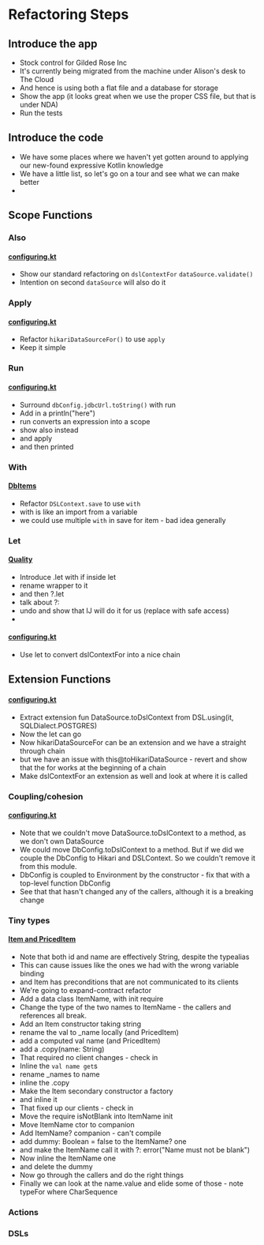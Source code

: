 # Refactoring Steps

## Introduce the app
- Stock control for Gilded Rose Inc
- It's currently being migrated from the machine under Alison's desk to The Cloud
- And hence is using both a flat file and a database for storage
- Show the app (it looks great when we use the proper CSS file, but that is under NDA)
- Run the tests

## Introduce the code
- We have some places where we haven't yet gotten around to applying our new-found expressive Kotlin knowledge
- We have a little list, so let's go on a tour and see what we can make better
-
## Scope Functions

### Also
#### [configuring.kt](src/main/java/com/gildedrose/config/configuring.kt)
- Show our standard refactoring on `dslContextFor` `dataSource.validate()`
- Intention on second `dataSource` will also do it

### Apply
#### [configuring.kt](src/main/java/com/gildedrose/config/configuring.kt)
- Refactor `hikariDataSourceFor()` to use `apply`
- Keep it simple

### Run
#### [configuring.kt](src/main/java/com/gildedrose/config/configuring.kt)
- Surround `dbConfig.jdbcUrl.toString()` with run
- Add in a println("here")
- run converts an expression into a scope
- show also instead
- and apply
- and then printed

### With
#### [DbItems](src/main/java/com/gildedrose/persistence/DbItems.kt)
- Refactor `DSLContext.save` to use `with`
- with is like an import from a variable
- we could use multiple `with` in save for item - bad idea generally

### Let
#### [Quality](src/main/java/com/gildedrose/domain/Quality.kt)
- Introduce .let with if inside let
- rename wrapper to it
- and then ?.let
- talk about ?:
- undo and show that IJ will do it for us (replace with safe access)
-
#### [configuring.kt](src/main/java/com/gildedrose/config/configuring.kt)
- Use let to convert dslContextFor into a nice chain

## Extension Functions
#### [configuring.kt](src/main/java/com/gildedrose/config/configuring.kt)
- Extract extension fun DataSource.toDslContext from DSL.using(it, SQLDialect.POSTGRES)
- Now the let can go
- Now hikariDataSourceFor can be an extension and we have a straight through chain
- but we have an issue with this@toHikariDataSource - revert and show that the for works at the beginning of a chain
- Make dslContextFor an extension as well and look at where it is called

### Coupling/cohesion
#### [configuring.kt](src/main/java/com/gildedrose/config/configuring.kt)
- Note that we couldn't move DataSource.toDslContext to a method, as we don't own DataSource
- We could move DbConfig.toDslContext to a method. But if we did we couple the DbConfig to Hikari and DSLContext. So we couldn't remove it from this module.
- DbConfig is coupled to Environment by the constructor - fix that with a top-level function DbConfig
- See that that hasn't changed any of the callers, although it is a breaking change


### Tiny types
#### [Item and PricedItem](src/main/java/com/gildedrose/domain/Item.kt)
- Note that both id and name are effectively String, despite the typealias
- This can cause issues like the ones we had with the wrong variable binding
- and Item has preconditions that are not communicated to its clients
- We're going to expand-contract refactor
- Add a data class ItemName, with init require
- Change the type of the two names to ItemName - the callers and references all break.
- Add an Item constructor taking string
- rename the val to _name locally (and PricedItem)
- add a computed val name (and PricedItem)
- add a .copy(name: String)
- That required no client changes - check in
- Inline the `val name get`s
- rename _names to name
- inline the .copy
- Make the Item secondary constructor a factory
- and inline it
- That fixed up our clients - check in
- Move the require isNotBlank into ItemName init
- Move ItemName ctor to companion
- Add ItemName? companion - can't compile
- add dummy: Boolean = false to the ItemName? one
- and make the ItemName call it with ?: error("Name must not be blank")
- Now inline the ItemName one
- and delete the dummy
- Now go through the callers and do the right things
- Finally we can look at the name.value and elide some of those - note typeFor where CharSequence


### Actions

### DSLs
